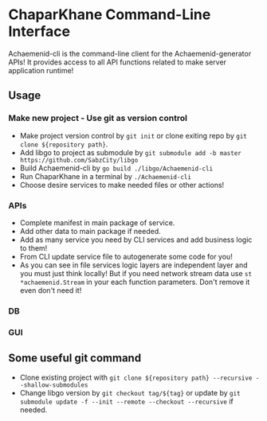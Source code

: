 # ChaparKhane Command-Line Interface
Achaemenid-cli is the command-line client for the Achaemenid-generator APIs! It provides access to all API functions related to make server application runtime!

## Usage

### Make new project - Use git as version control
- Make project version control by ```git init``` or clone exiting repo by ```git clone ${repository path}```.
- Add libgo to project as submodule by ```git submodule add -b master https://github.com/SabzCity/libgo```
- Build Achaemenid-cli by ```go build ./libgo/Achaemenid-cli```
- Run ChaparKhane in a terminal by ```./Achaemenid-cli```
- Choose desire services to make needed files or other actions!

### APIs
- Complete manifest in main package of service.
- Add other data to main package if needed.
- Add as many service you need by CLI services and add business logic to them!
- From CLI update service file to autogenerate some code for you!
- As you can see in file services logic layers are independent layer and you must just think locally! But if you need network stream data use ```st *achaemenid.Stream``` in your each function parameters. Don't remove it even don't need it!

### DB

### GUI

## Some useful git command
- Clone existing project with ```git clone ${repository path} --recursive --shallow-submodules```
- Change libgo version by ```git checkout tag/${tag}``` or update by ```git submodule update -f --init --remote --checkout --recursive``` if needed.
